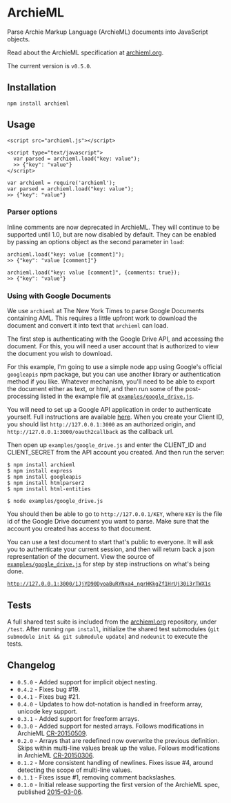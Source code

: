 # ArchieML

Parse Archie Markup Language (ArchieML) documents into JavaScript objects.

Read about the ArchieML specification at [archieml.org](http://archieml.org).

The current version is `v0.5.0`.

## Installation

`npm install archieml`

## Usage

```
<script src="archieml.js"></script>

<script type="text/javascript">
  var parsed = archieml.load("key: value");
  >> {"key": "value"}
</script>
```

```
var archieml = require('archieml');
var parsed = archieml.load("key: value");
>> {"key": "value"}
```

### Parser options

Inline comments are now deprecated in ArchieML. They will continue to be supported until 1.0, but are now disabled by default. They can be enabled by passing an options object as the second parameter in `load`:

```
archieml.load("key: value [comment]");
>> {"key": "value [comment]"}

archieml.load("key: value [comment]", {comments: true});
>> {"key": "value"}
```

### Using with Google Documents

We use `archieml` at The New York Times to parse Google Documents containing AML. This requires a little upfront work to download the document and convert it into text that `archieml` can load.

The first step is authenticating with the Google Drive API, and accessing the document. For this, you will need a user account that is authorized to view the document you wish to download.

For this example, I'm going to use a simple node app using Google's official `googleapis` npm package, but you can use another library or authentication method if you like. Whatever mechanism, you'll need to be able to export the document either as text, or html, and then run some of the post-processing listed in the example file at [`examples/google_drive.js`](https://github.com/newsdev/archieml-js/blob/master/examples/google_drive.js).

You will need to set up a Google API application in order to authenticate yourself. Full instructions are available [here](https://developers.google.com/accounts/docs/OpenIDConnect#appsetup). When you create your Client ID, you should list `http://127.0.0.1:3000` as an authorized origin, and `http://127.0.0.1:3000/oauth2callback` as the callback url.

Then open up `examples/google_drive.js` and enter the CLIENT_ID and CLIENT_SECRET from the API account you created. And then run the server:

```
$ npm install archieml
$ npm install express
$ npm install googleapis
$ npm install htmlparser2
$ npm install html-entities

$ node examples/google_drive.js
```

You should then be able to go to `http://127.0.0.1/KEY`, where `KEY` is the file id of the Google Drive document you want to parse. Make sure that the account you created has access to that document.

You can use a test document to start that's public to everyone. It will ask you to authenticate your current session, and then will return back a json representation of the document. View the source of                            [`examples/google_drive.js`](https://github.com/newsdev/archieml-js/blob/master/examples/google_drive.js) for step by step instructions on what's being done.

[`http://127.0.0.1:3000/1JjYD90DyoaBuRYNxa4_nqrHKkgZf1HrUj30i3rTWX1s`](http://127.0.0.1:3000/1JjYD90DyoaBuRYNxa4_nqrHKkgZf1HrUj30i3rTWX1s)

## Tests

A full shared test suite is included from the [archieml.org](https://github.com/newsdev/archieml.org) repository, under `/test`. After running `npm install`, initialize the shared test submodules (`git submodule init && git submodule update`) and  `nodeunit` to execute the tests.

## Changelog

* `0.5.0` - Added support for implicit object nesting.
* `0.4.2` - Fixes bug #19.
* `0.4.1` - Fixes bug #21.
* `0.4.0` - Updates to how dot-notation is handled in freeform array, unicode key support.
* `0.3.1` - Added support for freeform arrays.
* `0.3.0` - Added support for nested arrays. Follows modifications in ArchieML [CR-20150509](http://archieml.org/spec/1.0/CR-20150509.html).
* `0.2.0` - Arrays that are redefined now overwrite the previous definition. Skips within multi-line values break up the value. Follows modifications in ArchieML [CR-20150306](http://archieml.org/spec/1.0/CR-20150423.html).
* `0.1.2` - More consistent handling of newlines. Fixes issue #4, around detecting the scope of multi-line values.
* `0.1.1` - Fixes issue #1, removing comment backslashes.
* `0.1.0` - Initial release supporting the first version of the ArchieML spec, published [2015-03-06](http://archieml.org/spec/1.0/CR-20150306.html).
